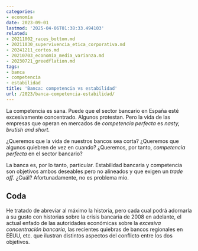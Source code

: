 ```yaml
---
categories:
- economía
date: 2023-09-01
lastmod: '2025-04-06T01:38:33.494103'
related:
- 20211002_races_bottom.md
- 20211030_supervivencia_etica_corporativa.md
- 20241211_cortos.md
- 20210703_economia_media_varianza.md
- 20230721_greedflation.md
tags:
- banca
- competencia
- estabilidad
title: 'Banca: competencia vs estabilidad'
url: /2023/banca-competencia-estabilidad/
---
```


La competencia es sana. Puede que el sector bancario en España esté excesivamente concentrado. Algunos protestan. Pero la vida de las empresas que operan en mercados de _competencia perfecta_ es _nasty, brutish and short_.

¿Queremos que la vida de nuestros bancos sea corta? ¿Queremos que algunos quiebren de vez en cuando? ¿Queremos, por tanto, _competencia perfecta_ en el sector bancario?

La banca es, por lo tanto, particular. Estabilidad bancaria y competencia son objetivos ambos deseables pero no alineados y que exigen un _trade off_. ¿Cuál? Afortunadamente, no es problema mío.

## Coda

He tratado de abreviar al máximo la historia, pero cada cual podrá adornarla a su gusto con historias sobre la crisis bancaria de 2008 en adelante, el actual enfado de las autoridades económicas sobre la _excesiva concentración bancaria_, las recientes quiebras de bancos regionales en EEUU, etc. que ilustran distintos aspectos del conflicto entre los dos objetivos.
